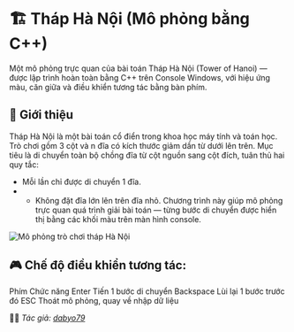 # 🏗️ Tháp Hà Nội (Mô phỏng bằng C++)

Một mô phỏng trực quan của bài toán Tháp Hà Nội (Tower of Hanoi) — được lập trình hoàn toàn bằng C++ trên Console Windows, với hiệu ứng màu, căn giữa và điều khiển tương tác bằng bàn phím.


## 🧩 Giới thiệu

Tháp Hà Nội là một bài toán cổ điển trong khoa học máy tính và toán học.
Trò chơi gồm 3 cột và n đĩa có kích thước giảm dần từ dưới lên trên.
Mục tiêu là di chuyển toàn bộ chồng đĩa từ cột nguồn sang cột đích, tuân thủ hai quy tắc:
- Mỗi lần chỉ được di chuyển 1 đĩa.
- - Không đặt đĩa lớn lên trên đĩa nhỏ.
Chương trình này giúp mô phỏng trực quan quá trình giải bài toán — từng bước di chuyển được hiển thị bằng các khối màu trên màn hình console.


![Mô phỏng trò chơi tháp Hà Nội](https://github.com/user-attachments/assets/507a7ef3-50be-4989-8249-6bc1c3c4b0cc)


## 🎮 Chế độ điều khiển tương tác:
Phím	Chức năng
Enter	Tiến 1 bước di chuyển
Backspace	Lùi lại 1 bước trước đó
ESC	Thoát mô phỏng, quay về nhập dữ liệu

🧑‍💻 *Tác giả: [dabyo79](https://github.com/dabyo79)*

